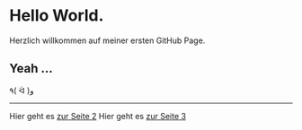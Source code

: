# Hello World.

Herzlich willkommen auf meiner ersten GitHub Page.

## Yeah ...

٩( ᐛ )و

___

Hier geht es [zur Seite 2](Seite2)
Hier geht es [zur Seite 3](Seite3)
